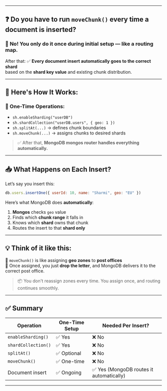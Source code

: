 

---

## ❓ Do you have to run `moveChunk()` every time a document is inserted?

### 🚫 **No!** You **only do it once** during initial setup — like a routing map.

After that:
✅ **Every document insert automatically goes to the correct shard**  
based on the **shard key value** and existing chunk distribution.

---

## 🧠 Here's How It Works:

### 🔁 One-Time Operations:
- `sh.enableSharding("userDB")`
- `sh.shardCollection("userDB.users", { geo: 1 })`
- `sh.splitAt(...)` → defines chunk boundaries
- `sh.moveChunk(...)` → assigns chunks to desired shards

> ✅ After that, **MongoDB mongos router handles everything automatically.**

---

## 📥 What Happens on Each Insert?

Let’s say you insert this:
```js
db.users.insertOne({ userId: 10, name: "Sharmi", geo: "EU" })
```

Here’s what MongoDB does **automatically**:
1. **Mongos** checks `geo` value
2. Finds which **chunk range** it falls in
3. Knows which **shard** owns that chunk
4. Routes the insert to that **shard only**

---

## 💡 Think of it like this:

🔹 `moveChunk()` is like assigning **geo zones** to **post offices**  
🔹 Once assigned, you just **drop the letter**, and MongoDB delivers it to the correct post office.

> 📦 You don't reassign zones every time. You assign once, and routing continues smoothly.

---

## ✅ Summary

| Operation        | One-Time Setup | Needed Per Insert? |
|------------------|----------------|---------------------|
| `enableSharding()` | ✅ Yes         | ❌ No              |
| `shardCollection()` | ✅ Yes        | ❌ No              |
| `splitAt()`       | ✅ Optional    | ❌ No              |
| `moveChunk()`     | ✅ One-time    | ❌ No              |
| Document insert   | ✅ Ongoing     | ✅ Yes (MongoDB routes it automatically) |

---

